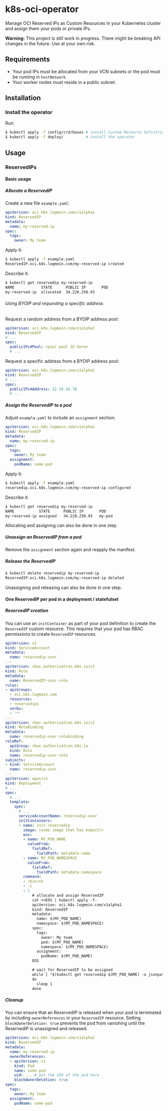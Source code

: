 # k8s-oci-operator

Manage OCI Reserved IPs as Custom Resources in your Kubernetes cluster and assign them your pods or private IPs.

**Warning:** This project is still work in progress. There might be breaking API changes in the future. Use at your own risk.

## Requirements

* Your pod IPs must be allocated from your VCN subnets or the pod must be running in `hostNetwork`.
* Your worker nodes must reside in a public subnet.

## Installation

### Install the operator

Run:

```bash
$ kubectl apply -f config/crd/bases # install Custom Resource Definition (CRD) for ReservedIP Custom Resource
$ kubectl apply -f deploy/          # install the operator
```

## Usage

### ReservedIPs

#### Basic usage

##### Allocate a ReservedIP

Create a new file `example.yaml`:
```yaml
apiVersion: oci.k8s.logmein.com/v1alpha1
kind: ReservedIP
metadata:
  name: my-reserved-ip
spec:
  tags:
    owner: My team
```

Apply it:
```bash
$ kubectl apply -f example.yaml
ReservedIP.oci.k8s.logmein.com/my-reserved-ip created
```

Describe it:
```bash
$ kubectl get reservedip my-reserved-ip
NAME            STATE      PUBLIC IP       POD
my-reserved-ip  allocated  34.228.250.93
```

###### Using BYOIP and requesting a specific address

Request a random address from a BYOIP address pool:

```yaml
apiVersion: oci.k8s.logmein.com/v1alpha1
kind: ReservedIP
# ...
spec:
  publicIPv4Pool: <your pool ID here>
  # ...
```

Request a specific address from a BYOIP address pool:

```yaml
apiVersion: oci.k8s.logmein.com/v1alpha1
kind: ReservedIP
# ...
spec:
  publicIPv4Address: 12.34.56.78
  # ...
```

##### Assign the ReservedIP to a pod

Adjust `example.yaml` to include an `assignment` section:
```yaml
apiVersion: oci.k8s.logmein.com/v1alpha1
kind: ReservedIP
metadata:
  name: my-reserved-ip
spec:
  tags:
    owner: My team
  assignment:
    podName: some-pod
```

Apply it:
```bash
$ kubectl apply -f example.yaml
reservedip.oci.k8s.logmein.com/my-reserved-ip configured
```

Describe it:
```bash
$ kubectl get reservedip my-reserved-ip
NAME           STATE      PUBLIC IP       POD
my-reserved-ip assigned   34.228.250.93   my-pod
```

Allocating and assigning can also be done in one step.

##### Unassign an ReservedIP from a pod

Remove the `assignment` section again and reapply the manifest.

##### Release the ReservedIP

```bash
$ kubectl delete reservedip my-reserved-ip
ReservedIP.oci.k8s.logmein.com/my-reserved-ip deleted
```

Unassigning and releasing can also be done in one step.

#### One ReservedIP per pod in a deployment / statefulset

##### ReservedIP creation

You can use an `initContainer` as part of your pod definition to create the `ReservedIP` custom resource. This requires that your pod has RBAC permissions to create `ReservedIP` resources.

```yaml
apiVersion: v1
kind: ServiceAccount
metadata:
  name: reservedip-user
---
apiVersion: rbac.authorization.k8s.io/v1
kind: Role
metadata:
  name: ReservedIP-user-role
rules:
- apiGroups:
  - oci.k8s.logmein.com
  resources:
  - reservedips
  verbs:
  - '*'
---
apiVersion: rbac.authorization.k8s.io/v1
kind: RoleBinding
metadata:
  name: reservedip-user-rolebinding
roleRef:
  apiGroup: rbac.authorization.k8s.io
  kind: Role
  name: reservedip-user-role
subjects:
- kind: ServiceAccount
  name: reservedip-user
---
apiVersion: apps/v1
kind: Deployment
# ...
spec:
  # ...
  template:
    spec:
      # ...
      serviceAccountName: reservedip-user
      initContainers:
      - name: init-reservedip
        image: <some image that has kubectl>
        env:
        - name: MY_POD_NAME
          valueFrom:
            fieldRef:
              fieldPath: metadata.name
        - name: MY_POD_NAMESPACE
          valueFrom:
            fieldRef:
              fieldPath: metadata.namespace
        command:
        - /bin/sh
        - -c
        - |
            # allocate and assign ReservedIP
            cat <<EOS | kubectl apply -f-
            apiVersion: oci.k8s.logmein.com/v1alpha1
            kind: ReservedIP
            metadata:
              name: $(MY_POD_NAME)
              namespace: $(MY_POD_NAMESPACE)
            spec:
              tags:
                owner: My team
                pod: $(MY_POD_NAME)
                namespace: $(MY_POD_NAMESPACE)
              assignment:
                podName: $(MY_POD_NAME)
            EOS

            # wait for ReservedIP to be assigned
            while [ "$(kubectl get reservedip $(MY_POD_NAME) -o jsonpath='{.status.state}')" != "assigned" ]
            do
              sleep 1
            done
```

##### Cleanup

You can ensure that an ReservedIP is released when your pod is terminated by including `ownerReferences` in your `ReservedIP` resource. Setting `blockOwnerDeletion: true` prevents the pod from vanishing until the ReservedIP is unassigned and released.

```yaml
apiVersion: oci.k8s.logmein.com/v1alpha1
kind: ReservedIP
metadata:
  name: my-reserved-ip
  ownerReferences:
  - apiVersion: v1
    kind: Pod
    name: some-pod
    uid: ... # put the UID of the pod here
    blockOwnerDeletion: true
spec:
  tags:
    owner: My team
  assignment:
    podName: some-pod
```
